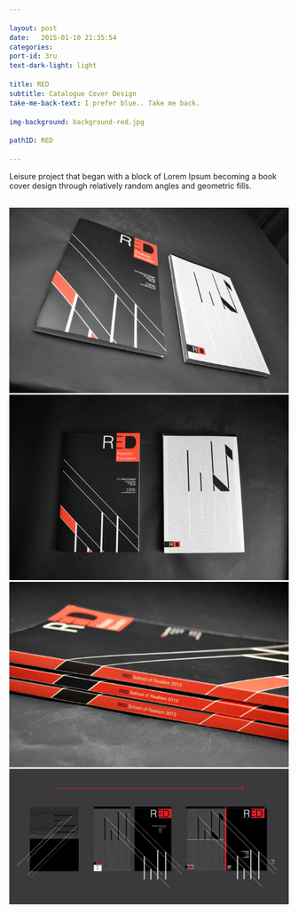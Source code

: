 ```yaml
---

layout: post
date:   2015-01-10 21:35:54
categories:
port-id: 3ru
text-dark-light: light

title: RED
subtitle: Catalogue Cover Design
take-me-back-text: I prefer blue.. Take me back.

img-background: background-red.jpg

pathID: RED

---
```


Leisure project that began with a block of Lorem Ipsum becoming a book cover design through relatively random angles and geometric fills.

<div className="image-container">
    <img className="clear" src=""/>
    <img className="w2" src="./img/work/red/red-angle.jpg"/>
    <img className="w2" src="./img/work/red/red-front.jpg"/>
    <img className="w2" src="./img/work/red/red-spine.jpg"/>
    <img className="w4" src="./img/work/red/red-process.jpg"/>
</div>
